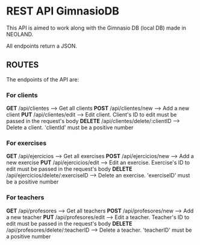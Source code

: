 # REST API GimnasioDB

This API is aimed to work along with the Gimnasio DB (local DB) made in NEOLAND.

All endpoints return a JSON.



## ROUTES

The endpoints of the API are:

### For clients

**GET** /api/clientes --> Get all clients
**POST** /api/clientes/new --> Add a new client
**PUT** /api/clientes/edit --> Edit client. Client's ID to edit must be passed in the request's body
**DELETE** /api/clientes/delete/:clientID --> Delete a client. 'clientId' must be a positive number

### For exercises

**GET** /api/ejercicios --> Get all exercises
**POST** /api/ejercicios/new --> Add a new exercise
**PUT** /api/ejercicios/edit --> Edit an exercise. Exercise's ID to edit must be passed in the request's body
**DELETE** /api/ejercicios/delete/:exerciseID --> Delete an exercise. 'exerciseID' must be a positive number

### For teachers

**GET** /api/profesores --> Get all teachers
**POST** /api/profesores/new --> Add a new teacher
**PUT** /api/profesores/edit --> Edit a teacher. Teacher's ID to edit must be passed in the request's body
**DELETE** /api/profesores/delete/:teacherID --> Delete a teacher. 'teacherID' must be a positive number